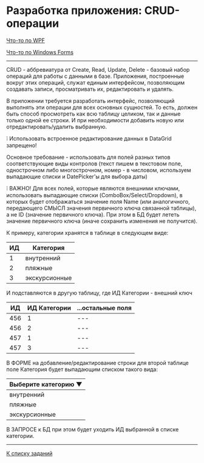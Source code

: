 # Разработка приложения: CRUD-операции

[Что-то по WPF](https://metanit.com/sharp/wpf/)

[Что-то по Windows Forms](https://metanit.com/sharp/windowsforms/)

---

CRUD - аббревиатура от Create, Read, Update, Delete - базовый набор операций для работы с данными в базе. 
Приложения, построенные вокруг этих операций, служат единым интерфейсом, позволяющим создавать записи, просматривать их, редактировать и удалять. 

В приложении требуется разработать интерфейс, позволяющий выполнять эти операции для всех основных сущностей.
То есть, должен быть способ просмотреть как всю таблицу целиком, так и данные только одной ее строки.
И при необходимости добавить новую или отредактировать/удалить выбранную.

❕ Использовать встроенное редактирование данных в DataGrid запрещено!

Основное требование - использовать для полей разных типов соответствующие виды контролов 
(текст пишем в текстовом поле, однострочном либо многострочном, номер - в числовом, используем выпадающие списки и DatePicker'ы для выбора даты)

❕ ВАЖНО! Для всех полей, которые являются внешними ключами, использовать выпадающие списки (ComboBox/Select/Dropdown), 
в которых будет отображаться значение поля Name (или аналогичного, передающего СМЫСЛ значения первичного ключа связанной таблицы), а не ID (значение первичного ключа).
При этом в БД будет лететь значение первичного ключа (иначе сохранить изменения не получится).

К примеру, категории хранятся в таблице в следующем виде:

| ИД |	Категория |
| --- |	--- |
| 1 |	внутренний |
| 2	| пляжные |
| 3 | экскурсионные |

И подставляются в другую таблицу, где ИД Категории - внешний ключ

| ИД |	ИД Категории |	...остальные поля |
| --- |	--- |	--- |
| 456 |	1 |	--- |
| 456 |	2 |	--- |
| 457	| 1 |	--- |
| 457 |	3 |	--- |

В ФОРМЕ на добавление/редактирование строки для второй таблице поле Категория будет выпадающим списком такого вида:

|	Выберите категорию ▼ |
|	--- |
|	внутренний |
| пляжные |
| экскурсионные |

В ЗАПРОСЕ к БД при этом будет уходить ИД выбранной в списке категории.

---

[К списку заданий](../../program-2-project.md)
